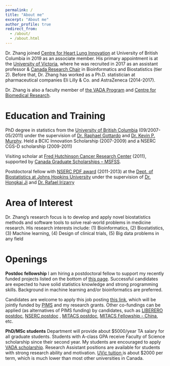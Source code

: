 ```yaml
---
permalink: /
title: "About me"
excerpt: "About me"
author_profile: true
redirect_from: 
  - /about/
  - /about.html
---
```


Dr. Zhang joined [Centre for Heart Lung Innovation](https://www.hli.ubc.ca/) at University of British Columbia in 2019 as an associate member. His primary appointment is at the [University of Victoria](https://www.uvic.ca/science/math-statistics/), where he was recruited in 2017 as an assistant professor & [Canada Research Chair](https://www.chairs-chaires.gc.ca/home-accueil-eng.aspx) in Bioinformatics and Biostatistics (tier 2). Before that, Dr. Zhang has worked as a Ph.D. statistician at pharmaceutical companies Eli Lilly & Co. and AstraZeneca (2014-2017).

Dr. Zhang is also a faculty member of [the VADA Program](http://vada.cs.umanitoba.ca/about-us/faculty/) and [Centre for Biomedical Research](https://www.uvic.ca/research/centres/biomedical/members/index.php).

Education and Training
======
PhD degree in statistics from the [University of British Columbia](https://www.stat.ubc.ca) (09/2007-05/2011) under the supervision of [Dr. Raphael Gottardo](https://www.fredhutch.org/en/labs/profiles/gottardo-raphael.html) and [Dr. Kevin P. Murphy](https://research.google.com/pubs/KevinMurphy.html). Held a BCIC Innovation Scholarship (2007-2009) and a NSERC CGS-D scholarship (2009-2011)

Visiting scholar at [Fred Hutchinson Cancer Research Center](https://www.fredhutch.org/en.html) (2011), supported by [Canada Graduate Scholarships – MSFSS](https://www.nserc-crsng.gc.ca/students-etudiants/pg-cs/cgsforeignstudy-bescetudeetranger_eng.asp).

Postdoctoral fellow with [NSERC PDF award](https://www.nserc-crsng.gc.ca/students-etudiants/pd-np/pdf-bp_eng.asp) (2011-2013) at the [Dept. of Biostatistics at Johns Hopkins University](https://www.jhsph.edu/departments/biostatistics/index.html) under the supervision of [Dr. Hongkai Ji](http://biostat.jhsph.edu/~hji/) and [Dr. Rafael Irizarry](https://statistics.fas.harvard.edu/people/rafael-irizarry)
 
Area of Interest
======
Dr. Zhang’s research focus is to develop and apply novel biostatistics methods and software tools to solve real-world problems in medicine research. His research interests include: (1) Bioinformatics, (2) Biostatistics, (3) Machine learning, (4) Design of clinical trials, (5) Big data problems in any field


Openings
======
**Postdoc fellowship** I am hiring a postdoctoral fellow to support my recently funded projects listed on the bottom of [this page](https://ubcxzhang.github.io/research/). Successful candidates are expected to have solid statistics knowledge and strong programming skills. Background in machine learning and/or bioinformatics are preferred. 

Candidates are welcome to apply this job posting [this link](https://www.mathjobs.org/jobs/list/16369), which will be jointly funded by [PIMS](https://www.pims.math.ca/scientific/postdoctoral) and my research grants. Other co-fundings can be applied (as alternatives of PIMS funding) by candidates, such as [LIBERERO postdoc](http://liberero.ca/fellowship-details/), [NSERC postdoc](http://www.nserc-crsng.gc.ca/Students-Etudiants/PD-NP/PDF-BP_eng.asp) , [MITACS postdoc](https://www.mitacs.ca/en/programs/elevate), [MITACS Fellowship - China](https://www.mitacs.ca/en/programs/globalink/come-to-canada/early-career-fellowship-china), etc.   

**PhD/MSc students** Department will provide about $5000/year TA salary for all graduate students. Students with A-class GPA receive Faculty of Science scholarship since their second year. My students are encouraged to apply [VADA scholarship](http://vada.cs.umanitoba.ca/admissions/application-form/). Research Assistant positions are available for students with strong research ability and motivation. 
[UVic tuition ](https://www.uvic.ca/vpfo/accounting/assets/docs/tuition/tuition-schedule.pdf) is about $2000 per term, which is much lower than most other universities in Canada.          


